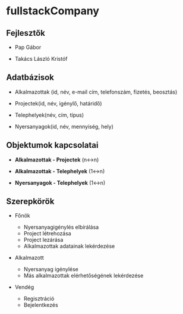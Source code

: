# fullstackCompany
## Fejlesztők
* Pap Gábor

* Takács László Kristóf

## Adatbázisok
* Alkalmazottak (id, név, e-mail cím, telefonszám, fizetés, beosztás)

* Projectek(id, név, igénylő, határidő)

* Telephelyek(név, cím, típus)

* Nyersanyagok(id, név, mennyiség, hely)


## Objektumok kapcsolatai
* **Alkalmazottak - Projectek**
(n<->n)

* **Alkalmazottak - Telephelyek**
(1<->n)

* **Nyersanyagok - Telephelyek**
(1<->n)

## Szerepkörök
* Főnök
  * Nyersanyagigénylés elbírálása
  * Project létrehozása
  * Project lezárása
  * Alkalmazottak adatainak lekérdezése

* Alkalmazott
  * Nyersanyag igénylése
  * Más alkalmazottak elérhetőségének lekérdezése

* Vendég
  * Regisztráció
  * Bejelentkezés

